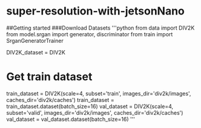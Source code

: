 # super-resolution-with-jetsonNano

##Getting started
###Download Datasets
'''python
  from data import DIV2K
  from model.srgan import generator, discriminator
  from train import SrganGeneratorTrainer

  DIV2K_dataset = DIV2K

  # Get train dataset
  train_dataset = DIV2K(scale=4, subset='train', images_dir='div2k/images', caches_dir='div2k/caches')
  train_dataset = train_dataset.dataset(batch_size=16)
  val_dataset = DIV2K(scale=4, subset='valid', images_dir='div2k/images', caches_dir='div2k/caches')
  val_dataset = val_dataset.dataset(batch_size=16)
'''
